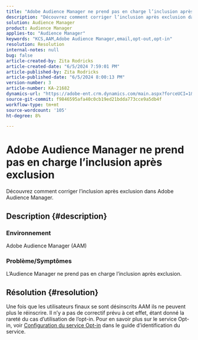 ```yaml
---
title: "Adobe Audience Manager ne prend pas en charge l’inclusion après exclusion"
description: "Découvrez comment corriger l’inclusion après exclusion dans Adobe Audience Manager."
solution: Audience Manager
product: Audience Manager
applies-to: "Audience Manager"
keywords: "KCS,AAM,Adobe Audience Manager,email,opt-out,opt-in"
resolution: Resolution
internal-notes: null
bug: false
article-created-by: Zita Rodricks
article-created-date: "6/5/2024 7:59:01 PM"
article-published-by: Zita Rodricks
article-published-date: "6/5/2024 8:00:13 PM"
version-number: 3
article-number: KA-21682
dynamics-url: "https://adobe-ent.crm.dynamics.com/main.aspx?forceUCI=1&pagetype=entityrecord&etn=knowledgearticle&id=5e83100d-7623-ef11-840a-000d3a372703"
source-git-commit: f9846595afa40c0cb19ed21bdda773cce9a5db4f
workflow-type: tm+mt
source-wordcount: '105'
ht-degree: 8%

---
```


# Adobe Audience Manager ne prend pas en charge l’inclusion après exclusion


Découvrez comment corriger l’inclusion après exclusion dans Adobe Audience Manager.

## Description {#description}


### <b>Environnement</b>

Adobe Audience Manager (AAM)

### <b>Problème/Symptômes</b>

L’Audience Manager ne prend pas en charge l’inclusion après exclusion.


## Résolution {#resolution}


Une fois que les utilisateurs finaux se sont désinscrits AAM ils ne peuvent plus le réinscrire. Il n’y a pas de correctif prévu à cet effet, étant donné la rareté du cas d’utilisation de l’opt-in. Pour en savoir plus sur le service Opt-in, voir [Configuration du service Opt-in](https://experienceleague.adobe.com/docs/id-service/using/implementation/opt-in-service/getting-started.html) dans le guide d’identification du service.
